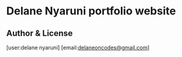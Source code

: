 # Delane Nyaruni portfolio website

## Author & License

[user:delane nyaruni]
[email:delaneoncodes@gmail.com]
